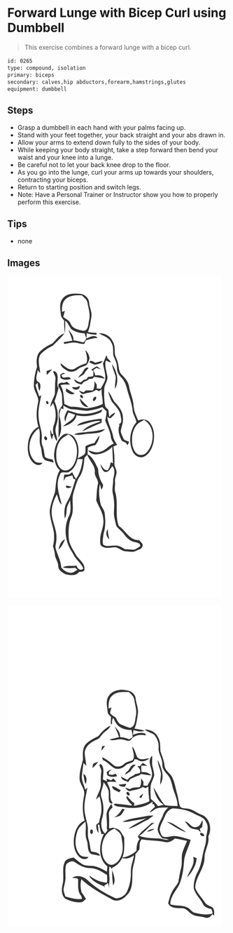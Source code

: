 # Forward Lunge with Bicep Curl using Dumbbell
> This exercise combines a forward lunge with a bicep curl.

``` 
id: 0265 
type: compound, isolation 
primary: biceps 
secondary: calves,hip abductors,forearm,hamstrings,glutes 
equipment: dumbbell 
``` 

## Steps

 - Grasp a dumbbell in each hand with your palms facing up.
 - Stand with your feet together, your back straight and your abs drawn in.
 - Allow your arms to extend down fully to the sides of your body.
 - While keeping your body straight, take a step forward then bend your waist and your knee into a lunge.
 - Be careful not to let your back knee drop to the floor.
 - As you go into the lunge, curl your arms up towards your shoulders, contracting your biceps.
 - Return to starting position and switch legs.
 - Note: Have a Personal Trainer or Instructor show you how to properly perform this exercise.

## Tips

 - none

## Images

![](../svg/0265-relaxation.svg)

![](../svg/0265-tension.svg)
